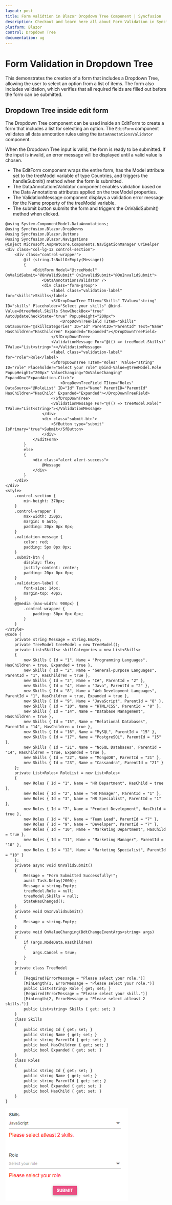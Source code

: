 ```yaml
---
layout: post
title: Form validtion in Blazor Dropdown Tree Component | Syncfusion
description: Checkout and learn here all about Form Validation in Syncfusion Blazor Dropdown Tree component and much more.
platform: Blazor
control: Dropdown Tree
documentation: ug
---
```


# Form Validation in Dropdown Tree

This demonstrates the creation of a form that includes a Dropdown Tree, allowing the user to select an option from a list of items. The form also includes validation, which verifies that all required fields are filled out before the form can be submitted.

## Dropdown Tree inside edit form

The Dropdown Tree component can be used inside an EditForm to create a form that includes a list for selecting an option. The `EditForm` component validates all data annotation rules using the `DataAnnotationsValidator` component.

When the Dropdown Tree input is valid, the form is ready to be submitted. If the input is invalid, an error message will be displayed until a valid value is chosen.

* The EditForm component wraps the entire form, has the Model attribute set to the treeModel variable of type Countries, and triggers the handleSubmit() method when the form is submitted.
* The DataAnnotationsValidator component enables validation based on the Data Annotations attributes applied on the treeModel properties.
* The ValidationMessage component displays a validation error message for the Name property of the treeModel variable.
* The submit button submits the form and triggers the OnValidSubmit() method when clicked.

```cshtml
@using System.ComponentModel.DataAnnotations;
@using Syncfusion.Blazor.DropDowns
@using Syncfusion.Blazor.Buttons
@using Syncfusion.Blazor.Navigations
@inject Microsoft.AspNetCore.Components.NavigationManager UriHelper
<div class="col-lg-12 control-section">
    <div class="control-wrapper">
        @if (string.IsNullOrEmpty(Message))
        {
            <EditForm Model="@treeModel" OnValidSubmit="@OnValidSubmit" OnInvalidSubmit="@OnInvalidSubmit">
                <DataAnnotationsValidator />
                <div class="form-group">
                    <label class="validation-label" for="skills">Skills</label>
                    <SfDropDownTree TItem="Skills" TValue="string" ID="skills" Placeholder="Select your skills" @bind-Value=@treeModel.Skills ShowCheckBox="true" AutoUpdateCheckState="true" PopupHeight="200px">
                        <DropDownTreeField TItem="Skills" DataSource="@skillCategories" ID="Id" ParentID="ParentId" Text="Name" HasChildren="HasChildren" Expanded="Expanded"></DropDownTreeField>
                    </SfDropDownTree>
                    <ValidationMessage For="@(() => treeModel.Skills)" TValue="List<string>"></ValidationMessage>
                    <label class="validation-label" for="role">Role</label>
                    <SfDropDownTree TItem="Roles" TValue="string" ID="role" Placeholder="Select your role" @bind-Value=@treeModel.Role PopupHeight="200px" ValueChanging="OnValueChanging" ExpandOn="ExpandAction.Click">
                        <DropDownTreeField TItem="Roles" DataSource="@RoleList" ID="Id" Text="Name" ParentID="ParentId" HasChildren="HasChild" Expanded="Expanded"></DropDownTreeField>
                    </SfDropDownTree>
                    <ValidationMessage For="@(() => treeModel.Role)" TValue="List<string>"></ValidationMessage>
                </div>
                <div class="submit-btn">
                    <SfButton type="submit" IsPrimary="true">Submit</SfButton>
                </div>
            </EditForm>
        }
        else
        {
            <div class="alert alert-success">
                @Message
            </div>
        }
    </div>
</div>
<style>
    .control-section {
        min-height: 370px;
    }
    .control-wrapper {
        max-width: 350px;
        margin: 0 auto;
        padding: 20px 0px 0px;
    }
    .validation-message {
        color: red;
        padding: 5px 0px 0px;
    }
    .submit-btn {
        display: flex;
        justify-content: center;
        padding: 20px 0px 0px;
    }
    .validation-label {
        font-size: 14px;
        margin-top: 40px;
    }
    @@media (max-width: 900px) {
        .control-wrapper {
            padding: 30px 0px 0px;
        }
    }
</style>
@code {
    private string Message = string.Empty;
    private TreeModel treeModel = new TreeModel();
    private List<Skills> skillCategories = new List<Skills>
    {
        new Skills { Id = "1", Name = "Programming Languages", HasChildren = true, Expanded = true },
        new Skills { Id = "2", Name = "General-purpose Languages", ParentId = "1", HasChildren = true },
        new Skills { Id = "3", Name = "C#", ParentId = "2" },
        new Skills { Id = "4", Name = "Java", ParentId = "2" },
        new Skills { Id = "8", Name = "Web Development Languages", ParentId = "1", HasChildren = true, Expanded = true },
        new Skills { Id = "9", Name = "JavaScript", ParentId = "8" },
        new Skills { Id = "10", Name = "HTML/CSS", ParentId = "8" },
        new Skills { Id = "14", Name = "Database Management", HasChildren = true },
        new Skills { Id = "15", Name = "Relational Databases", ParentId = "14", HasChildren = true },
        new Skills { Id = "16", Name = "MySQL", ParentId = "15" },
        new Skills { Id = "17", Name = "PostgreSQL", ParentId = "15" },
        new Skills { Id = "21", Name = "NoSQL Databases", ParentId = "14", HasChildren = true, Expanded = true },
        new Skills { Id = "22", Name = "MongoDB", ParentId = "21" },
        new Skills { Id = "23", Name = "Cassandra", ParentId = "21" }
    };
    private List<Roles> RoleList = new List<Roles>
    {
        new Roles { Id = "1", Name = "HR Department", HasChild = true },
        new Roles { Id = "2", Name = "HR Manager", ParentId = "1" },
        new Roles { Id = "3", Name = "HR Specialist", ParentId = "1" },
        new Roles { Id = "7", Name = "Product Development", HasChild = true },
        new Roles { Id = "8", Name = "Team Lead", ParentId = "7" },
        new Roles { Id = "9", Name = "Developer", ParentId = "7" },
        new Roles { Id = "10", Name = "Marketing Department", HasChild = true },
        new Roles { Id = "11", Name = "Marketing Manager", ParentId = "10" },
        new Roles { Id = "12", Name = "Marketing Specialist", ParentId = "10" }
    };
    private async void OnValidSubmit()
    {
        Message = "Form Submitted Successfully!";
        await Task.Delay(2000);
        Message = string.Empty;
        treeModel.Role = null;
        treeModel.Skills = null;
        StateHasChanged();
    }
    private void OnInvalidSubmit()
    {
        Message = string.Empty;
    }
    private void OnValueChanging(DdtChangeEventArgs<string> args)
    {
        if (args.NodeData.HasChildren)
        {
            args.Cancel = true;
        }
    }
    private class TreeModel
    {
        [Required(ErrorMessage = "Please select your role.")]
        [MinLength(1, ErrorMessage = "Please select your role.")]
        public List<string> Role { get; set; }
        [Required(ErrorMessage = "Please select your skill.")]
        [MinLength(2, ErrorMessage = "Please select atleast 2 skills.")]
        public List<string> Skills { get; set; }
    }
    class Skills
    {
        public string Id { get; set; }
        public string Name { get; set; }
        public string ParentId { get; set; }
        public bool HasChildren { get; set; }
        public bool Expanded { get; set; }
    }
    class Roles
    {
        public string Id { get; set; }
        public string Name { get; set; }
        public string ParentId { get; set; }
        public bool Expanded { get; set; }
        public bool HasChild { get; set; }
    }
}
```

![Blazor Dropdown Tree inside editform](./images/blazor-dropdowntree-component-validation.PNG)